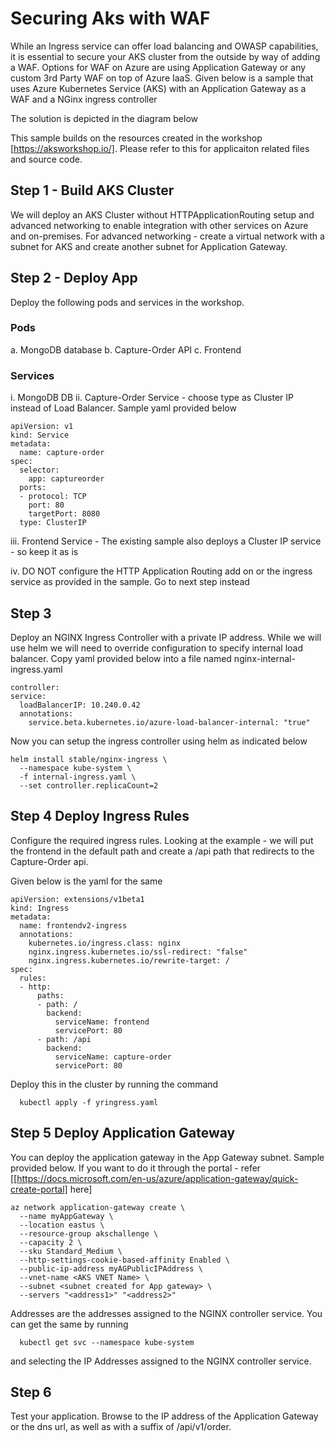 # Securing Aks with WAF 
While an Ingress service can offer load balancing and OWASP capabilities, it is essential to secure your AKS cluster from the outside by way of adding a WAF. Options for WAF on Azure are using Application Gateway or any custom 3rd Party WAF on top of Azure IaaS. Given below is a sample that uses Azure Kubernetes Service (AKS) with an Application Gateway as a WAF and a NGinx ingress controller

The solution is depicted in the diagram below



This sample builds on the resources created in the workshop [https://aksworkshop.io/]. Please refer to this for applicaiton related files and source code. 

## Step 1 - Build AKS Cluster

We will deploy an AKS Cluster without HTTPApplicationRouting setup and advanced networking to enable integration with other services on Azure and on-premises. For advanced networking - create a virtual network with a subnet for AKS and create another subnet for Application Gateway. 

## Step 2 - Deploy App

Deploy the following pods and services in the workshop. 

### Pods
a. MongoDB database
b. Capture-Order API
c. Frontend

### Services
i. MongoDB DB
ii. Capture-Order Service - choose type as Cluster IP instead of Load Balancer. Sample yaml provided below

```
apiVersion: v1
kind: Service
metadata:
  name: capture-order
spec:
  selector:
    app: captureorder
  ports:
  - protocol: TCP
    port: 80
    targetPort: 8080
  type: ClusterIP
  ```
  
  iii. Frontend Service - The existing sample also deploys a Cluster IP service - so keep it as is
  
  iv. DO NOT configure the HTTP Application Routing add on or the ingress service as provided in the sample. Go to next step instead
  
  ## Step 3
  
  Deploy an NGINX Ingress Controller with a private IP address. While we will use helm we will need to override configuration to specify internal load balancer. Copy yaml provided below into a file named nginx-internal-ingress.yaml
  
  ```
  controller:
  service:
    loadBalancerIP: 10.240.0.42
    annotations:
      service.beta.kubernetes.io/azure-load-balancer-internal: "true"
  ```
  
  Now you can setup the ingress controller using helm as indicated below
  
  ```
  helm install stable/nginx-ingress \
    --namespace kube-system \
    -f internal-ingress.yaml \
    --set controller.replicaCount=2
  ```

## Step 4 Deploy Ingress Rules

Configure the required ingress rules. Looking at the example - we will put the frontend in the default path and create a /api path that redirects to the Capture-Order api. 

Given below is the yaml for the same

```
apiVersion: extensions/v1beta1
kind: Ingress
metadata:
  name: frontendv2-ingress
  annotations:
    kubernetes.io/ingress.class: nginx
    nginx.ingress.kubernetes.io/ssl-redirect: "false"
    nginx.ingress.kubernetes.io/rewrite-target: /
spec:
  rules:
  - http:
      paths:
      - path: /
        backend:
          serviceName: frontend
          servicePort: 80
      - path: /api
        backend:
          serviceName: capture-order
          servicePort: 80
```

Deploy this in the cluster by running the command

  ```
    kubectl apply -f yringress.yaml
  ```

## Step 5 Deploy Application Gateway

You can deploy the application gateway in the App Gateway subnet. Sample provided below. If you want to do it through the portal - refer [[https://docs.microsoft.com/en-us/azure/application-gateway/quick-create-portal] here]

```
az network application-gateway create \
  --name myAppGateway \
  --location eastus \
  --resource-group akschallenge \
  --capacity 2 \
  --sku Standard_Medium \
  --http-settings-cookie-based-affinity Enabled \
  --public-ip-address myAGPublicIPAddress \
  --vnet-name <AKS VNET Name> \
  --subnet <subnet created for App gateway> \
  --servers "<address1>" "<address2>" 
```

Addresses are the addresses assigned to the NGINX controller service. You can get the same by running

  ```
    kubectl get svc --namespace kube-system
  ```
  and selecting the IP Addresses assigned to the NGINX controller service. 
  

## Step 6

Test your application. Browse to the IP address of the Application Gateway or the dns url, as well as with a suffix of /api/v1/order. 
  
  


